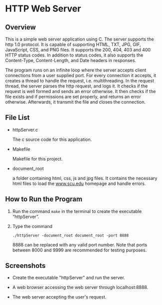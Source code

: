 # HTTP Web Server



## Overview

This is a simple web server application using C. The server supports the http 1.0 protocol. It is capable of supporting HTML, TXT, JPG, GIF, JavaScript, CSS, and PNG files. It supports the 200, 404, 403 and 400 HTTP status codes. In addition to status codes, it also supports the Content-Type, Content-Length, and Date headers in responses.

The program runs on an infinite loop where the server accepts client connections from a user supplied port. For every connection it accepts, it creates a thread to handle the request, i.e. multithreading. In the request thread, the server parses the http request, and logs it. It checks if the request is well formed and sends an error otherwise. It then checks if the file exists and if permissions are set properly, and returns an error otherwise. Afterwards, it transmit the file and closes the connection.



## File List

- httpServer.c

  The c source code for this application.

- Makefile

  Makefile for this project.

- document_root

  a folder containing html, css, js and jpg files. It contains the necessary html files to load the www.scu.edu homepage and handle errors.

  

## How to Run the Program

1. Run the command `make` in the terminal to create the executable “httpServer”.

2. Type the command

   `./httpServer -document_root document_root -port 8888`

   8888 can be replaced with any valid port number. Note that ports between 8000 and 9999 are recommended for testing purposes.



## Screenshots

- Create the executable "httpServer" and run the server.

  

- A web browser accessing the web server through localhost:8888.

  

- The web server accepting the user's request.

  